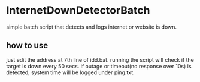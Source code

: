 # InternetDownDetectorBatch
simple batch script that detects and logs internet or website is down.
## how to use
just edit the address at 7th line of idd.bat.
running the script will check if the target is down every 50 secs.
if outage or timeout(no response over 10s) is detected, system time will be logged under ping.txt.
